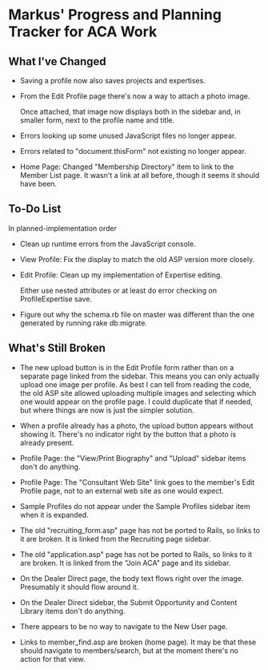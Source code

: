 Markus' Progress and Planning Tracker for ACA Work
==================================================

What I've Changed
-----------------

+   Saving a profile now also saves projects and expertises.

+   From the Edit Profile page there's now a way to attach a photo image.

    Once attached, that image now displays both in the sidebar and, in smaller form, next to the profile name and title.

+   Errors looking up some unused JavaScript files no longer appear.

+   Errors related to "document.thisForm" not existing no longer appear.

+   Home Page: Changed "Membership Directory" item to link to the Member List page. It wasn't a link at all before, though it seems it should have been.

To-Do List
----------
In planned-implementation order

+   Clean up runtime errors from the JavaScript console.

+   View Profile: Fix the display to match the old ASP version more closely.

+   Edit Profile: Clean up my implementation of Expertise editing.

    Either use nested attributes or at least do error checking on ProfileExpertise save.

+   Figure out why the schema.rb file on master was different than the one generated by running rake db:migrate.

What's Still Broken
-------------------

+   The new upload button is in the Edit Profile form rather than on a separate page linked from the sidebar. This means you can only
    actually upload one image per profile. As best I can tell from reading the code, the old ASP site allowed uploading multiple images
    and selecting which one would appear on the profile page. I could duplicate that if needed, but where things are now is just the simpler
    solution.

+   When a profile already has a photo, the upload button appears without showing it. There's no indicator right by the button that a photo
    is already present.

+   Profile Page: the "View/Print Biography" and "Upload" sidebar items don't do anything.

+   Profile Page: The "Consultant Web Site" link goes to the member's Edit Profile page, not to an external web site as one would expect.

+   Sample Profiles do not appear under the Sample Profiles sidebar item when it is expanded.

+   The old "recruiting_form.asp" page has not be ported to Rails, so links to it are broken. It is linked from the Recruiting page sidebar.

+   The old "application.asp" page has not be ported to Rails, so links to it are broken. It is linked from the "Join ACA" page and its sidebar.

+   On the Dealer Direct page, the body text flows right over the image. Presumably it should flow around it.

+   On the Dealer Direct sidebar, the Submit Opportunity and Content Library items don't do anything.

+   There appears to be no way to navigate to the New User page.

+   Links to member_find.asp are broken (home page). It may be that these should navigate to members/search, but at the moment there's no action for that view.


